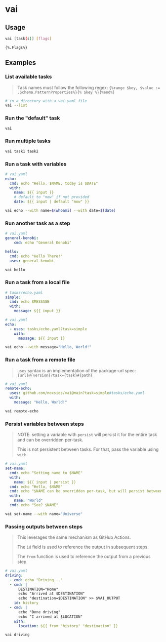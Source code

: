 # vai

## Usage

```sh
vai [task(s)] [flags]
```

```plaintext
{%.Flags%}
```

## Examples

<!-- TODO: auto gen this from tests -->

### List available tasks

> Task names must follow the following regex: `{%range $key, $value := .Schema.PatternProperties%}{% $key %}{%end%}`

```sh
# in a directory with a vai.yaml file
vai --list
```

### Run the "default" task

```sh
vai
```

### Run multiple tasks

```sh
vai task1 task2
```

### Run a task with variables

```yaml
# vai.yaml
echo:
  cmd: echo "Hello, $NAME, today is $DATE"
  with:
    name: ${{ input }}
    # default to "now" if not provided
    date: ${{ input | default "now" }}
```

```sh
vai echo --with name=$(whoami) --with date=$(date)
```

### Run another task as a step

```yaml
# vai.yaml
general-kenobi:
    cmd: echo "General Kenobi"

hello:
  cmd: echo "Hello There!"
  uses: general-kenobi
```

```sh
vai hello
```

### Run a task from a local file

```yaml
# tasks/echo.yaml
simple:
  cmd: echo $MESSAGE
  with:
    message: ${{ input }}
```

```yaml
# vai.yaml
echo:
  - uses: tasks/echo.yaml?task=simple
    with:
      message: ${{ input }}
```

```sh
vai echo --with message="Hello, World!"
```

### Run a task from a remote file

> `uses` syntax is an implementation of the package-url spec: `{url}@{version}?task={task}#{path}`

```yaml
# vai.yaml
remote-echo:
  uses: github.com/noxsios/vai@main?task=simple#tasks/echo.yaml
  with:
    message: "Hello, World!"
```

```sh
vai remote-echo
```

### Persist variables between steps

> NOTE: setting a variable with `persist` will persist it for the entire task
> and can be overridden per-task.
>
> This is not persistent between tasks. For that, pass the variable using `with`.

```yaml
# vai.yaml
set-name:
  cmd: echo "Setting name to $NAME"
  with:
    name: ${{ input | persist }}
  cmd: echo "Hello, $NAME"
  cmd: echo "$NAME can be overridden per-task, but will persist between tasks"
  with:
    name: "World"
  cmd: echo "See? $NAME"
```

```sh
vai set-name --with name="Universe"
```

### Passing outputs between steps

> This leverages the same mechanism as GitHub Actions.
>
> The `id` field is used to reference the output in subsequent steps.
>
> The `from` function is used to reference the output from a previous step.

```yaml
# vai.yaml
driving:
  - cmd: echo "Driving..."
  - cmd: |
      DESTINATION="Home"
      echo "Arrived at $DESTINATION"
      echo "destination=$DESTINATION" >> $VAI_OUTPUT
    id: history    
  - cmd: |
      echo "Done driving"
      echo "I arrived at $LOCATION"
    with:
      location: ${{ from "history" "destination" }}
```

```sh
vai driving
```
